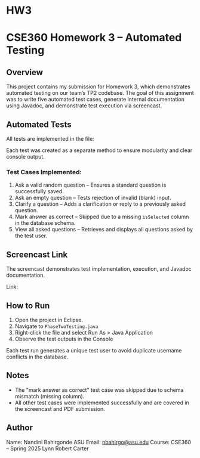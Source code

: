# HW3
# CSE360 Homework 3 – Automated Testing

## Overview

This project contains my submission for Homework 3, which demonstrates automated testing on our team’s TP2 codebase. The goal of this assignment was to write five automated test cases, generate internal documentation using Javadoc, and demonstrate test execution via screencast.


## Automated Tests

All tests are implemented in the file:

Each test was created as a separate method to ensure modularity and clear console output.

### Test Cases Implemented:

1. Ask a valid random question – Ensures a standard question is successfully saved.
2. Ask an empty question – Tests rejection of invalid (blank) input.
3. Clarify a question – Adds a clarification or reply to a previously asked question.
4. Mark answer as correct – Skipped due to a missing `isSelected` column in the database schema.
5. View all asked questions – Retrieves and displays all questions asked by the test user.



## Screencast Link

The screencast demonstrates test implementation, execution, and Javadoc documentation.

Link: 



## How to Run

1. Open the project in Eclipse.
2. Navigate to `PhaseTwoTesting.java`
3. Right-click the file and select Run As > Java Application
4. Observe the test outputs in the Console

Each test run generates a unique test user to avoid duplicate username conflicts in the database.


## Notes

- The "mark answer as correct" test case was skipped due to schema mismatch (missing column).
- All other test cases were implemented successfully and are covered in the screencast and PDF submission.


## Author

Name: Nandini Bahirgonde 
ASU Email: nbahirgo@asu.edu
Course: CSE360 – Spring 2025 Lynn Robert Carter 



